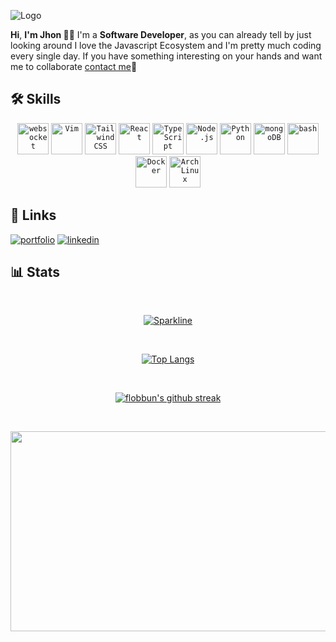 
![Logo](https://media.licdn.com/dms/image/D4D16AQG9tf0nZ_T3_g/profile-displaybackgroundimage-shrink_350_1400/0/1669231641681?e=1692230400&v=beta&t=oappwAGAuvlc8aqkm9t1qY7Cy4fbHoykqtil9JSjxLg)

**Hi**, **I'm Jhon 🙋‍♂️** I'm a **Software Developer**, as you can already tell by just looking around I love the Javascript Ecosystem and I'm pretty much coding every single day. If you have something interesting on your hands and want me to collaborate <a href="https://www.linkedin.com/in/jhon-jardim-dev/">contact me</a>💬

## 🛠 Skills
<div align="center">
	<code><img width="50" src="https://user-images.githubusercontent.com/25181517/187070862-03888f18-2e63-4332-95fb-3ba4f2708e59.png" alt="websocket" title="websocket"/></code>
	<code><img width="50" src="https://user-images.githubusercontent.com/25181517/192108889-232b3431-a585-4b36-a62d-9078bd3641d9.png" alt="Vim" title="Vim"/></code>
	<code><img width="50" src="https://user-images.githubusercontent.com/25181517/202896760-337261ed-ee92-4979-84c4-d4b829c7355d.png" alt="Tailwind CSS" title="Tailwind CSS"/></code>
	<code><img width="50" src="https://user-images.githubusercontent.com/25181517/183897015-94a058a6-b86e-4e42-a37f-bf92061753e5.png" alt="React" title="React"/></code>
	<code><img width="50" src="https://user-images.githubusercontent.com/25181517/183890598-19a0ac2d-e88a-4005-a8df-1ee36782fde1.png" alt="TypeScript" title="TypeScript"/></code>
	<code><img width="50" src="https://user-images.githubusercontent.com/25181517/183568594-85e280a7-0d7e-4d1a-9028-c8c2209e073c.png" alt="Node.js" title="Node.js"/></code>
	<code><img width="50" src="https://user-images.githubusercontent.com/25181517/183423507-c056a6f9-1ba8-4312-a350-19bcbc5a8697.png" alt="Python" title="Python"/></code>
	<code><img width="50" src="https://user-images.githubusercontent.com/25181517/182884177-d48a8579-2cd0-447a-b9a6-ffc7cb02560e.png" alt="mongoDB" title="mongoDB"/></code>
	<code><img width="50" src="https://user-images.githubusercontent.com/25181517/192158606-7c2ef6bd-6e04-47cf-b5bc-da2797cb5bda.png" alt="bash" title="bash"/></code>
	<code><img width="50" src="https://user-images.githubusercontent.com/25181517/117207330-263ba280-adf4-11eb-9b97-0ac5b40bc3be.png" alt="Docker" title="Docker"/></code>
	<code><img width="50" src="https://user-images.githubusercontent.com/25181517/186884156-e63da389-f3e1-4dca-a6c1-d76e886ba22a.png" alt="Arch Linux" title="Arch Linux"/></code>
</div>


## 🔗 Links
[![portfolio](https://img.shields.io/badge/my_portfolio-000?style=for-the-badge&logo=ko-fi&logoColor=white)](https://jhonaguiar.fly.dev/)
[![linkedin](https://img.shields.io/badge/linkedin-0A66C2?style=for-the-badge&logo=linkedin&logoColor=white)](https://www.linkedin.com/in/jhon-jardim-dev/)

## 📊 Stats

<div align="center">

  &nbsp;

  [![Sparkline](https://stars.medv.io/Naereen/badges.svg)](https://stars.medv.io/flobbun/badges)

  &nbsp;
    
  [![Top Langs](https://github-readme-stats.vercel.app/api/top-langs/?username=flobbun&layout=compact&langs_count=8)](https://github.com/flobbun)

  &nbsp;

  [![flobbun's github streak](https://github-readme-streak-stats.herokuapp.com/?user=flobbun&theme=blue-green)](https://github.com/flobbun)

  &nbsp;
  
</div>

<img height="320" width="1024" src="https://viralviralvideos.com/wp-content/uploads/2014/06/GIF-Hacker.gif"/>
